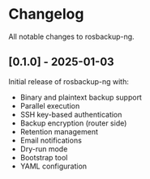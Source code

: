 # Changelog

All notable changes to rosbackup-ng.

## [0.1.0] - 2025-01-03

Initial release of rosbackup-ng with:
- Binary and plaintext backup support
- Parallel execution
- SSH key-based authentication
- Backup encryption (router side)
- Retention management
- Email notifications
- Dry-run mode
- Bootstrap tool
- YAML configuration
